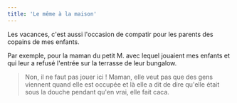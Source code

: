 ```yaml
---
title: 'Le même à la maison'
---
```


Les vacances, c'est aussi l'occasion de compatir pour les parents des copains de mes enfants.

Par exemple, pour la maman du petit M. avec lequel jouaient mes enfants et qui leur a refusé l'entrée sur la terrasse de leur bungalow.

> Non, il ne faut pas jouer ici ! Maman, elle veut pas que des gens viennent quand elle est occupée et là elle a dit de dire qu'elle était sous la douche pendant qu'en vrai, elle fait caca.
